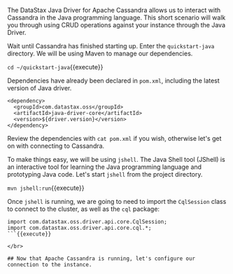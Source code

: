 The DataStax Java Driver for Apache Cassandra allows us to interact with Cassandra in the Java programming language.
This short scenario will walk you through using CRUD operations against your instance through the Java Driver.

Wait until Cassandra has finished starting up. Enter the `quickstart-java` directory. We will be using Maven to manage our dependencies.

`cd ~/quickstart-java`{{execute}}

Dependencies have already been declared in `pom.xml`, including the latest version of Java driver.

```
<dependency>
  <groupId>com.datastax.oss</groupId>
  <artifactId>java-driver-core</artifactId>
  <version>${driver.version}</version>
</dependency>
```
Review the dependencies with `cat pom.xml` if you wish, otherwise let's get on with connecting to Cassandra.

To make things easy, we will be using `jshell`. The Java Shell tool (JShell) is an interactive tool for learning the Java programming language and prototyping Java code. Let's start `jshell` from the project directory.

`mvn jshell:run`{{execute}}

Once `jshell` is running, we are going to need to import the `CqlSession` class to connect to the cluster, as well as the `cql` package:

```
import com.datastax.oss.driver.api.core.CqlSession;
import com.datastax.oss.driver.api.core.cql.*;
```{{execute}}

</br>

## Now that Apache Cassandra is running, let's configure our connection to the instance.
